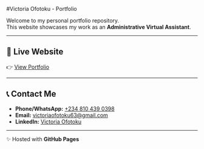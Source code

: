 #Victoria Ofotoku - Portfolio

Welcome to my personal portfolio repository.  
This website showcases my work as an **Administrative Virtual Assistant**.  

---

## 🔗 Live Website
👉 [View Portfolio](https://victoriaofotoku63-cloud.github.io/victoria-portfolio/)

---

## 📞 Contact Me
- **Phone/WhatsApp:** [+234 810 439 0398](https://wa.me/2348104390398)  
- **Email:** [victoriaofotoku63@gmail.com](mailto:victoriaofotoku63@gmail.com)  
- **LinkedIn:** [Victoria Ofotoku](https://www.linkedin.com/in/victoria-ofotoku-acihrm-csrm-44bb77145)  

---

✨ Hosted with **GitHub Pages**  
